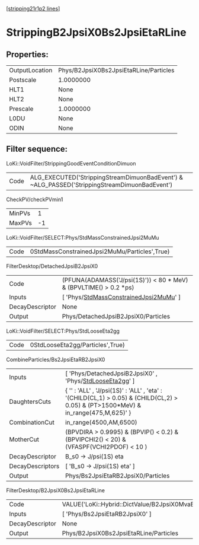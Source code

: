 [[stripping21r1p2 lines]](./stripping21r1p2-index)

# StrippingB2JpsiX0Bs2JpsiEtaRLine

## Properties:

|                |                                        |
|----------------|----------------------------------------|
| OutputLocation | Phys/B2JpsiX0Bs2JpsiEtaRLine/Particles |
| Postscale      | 1.0000000                              |
| HLT1           | None                                   |
| HLT2           | None                                   |
| Prescale       | 1.0000000                              |
| L0DU           | None                                   |
| ODIN           | None                                   |

## Filter sequence:

LoKi::VoidFilter/StrippingGoodEventConditionDimuon

|      |                                                                                              |
|------|----------------------------------------------------------------------------------------------|
| Code | ALG_EXECUTED('StrippingStreamDimuonBadEvent') & ~ALG_PASSED('StrippingStreamDimuonBadEvent') |

CheckPV/checkPVmin1

|        |     |
|--------|-----|
| MinPVs | 1   |
| MaxPVs | -1  |

LoKi::VoidFilter/SELECT:Phys/StdMassConstrainedJpsi2MuMu

|      |                                               |
|------|-----------------------------------------------|
| Code | 0StdMassConstrainedJpsi2MuMu/Particles',True) |

FilterDesktop/DetachedJpsiB2JpsiX0

|                 |                                                                                                           |
|-----------------|-----------------------------------------------------------------------------------------------------------|
| Code            | (PFUNA(ADAMASS('J/psi(1S)')) \< 80 \* MeV) & (BPVLTIME() \> 0.2 \*ps)                                     |
| Inputs          | [ 'Phys/[StdMassConstrainedJpsi2MuMu](./stripping21r1p2-commonparticles-stdmassconstrainedjpsi2mumu)' ] |
| DecayDescriptor | None                                                                                                      |
| Output          | Phys/DetachedJpsiB2JpsiX0/Particles                                                                       |

LoKi::VoidFilter/SELECT:Phys/StdLooseEta2gg

|      |                                  |
|------|----------------------------------|
| Code | 0StdLooseEta2gg/Particles',True) |

CombineParticles/Bs2JpsiEtaRB2JpsiX0

|                  |                                                                                                                                        |
|------------------|----------------------------------------------------------------------------------------------------------------------------------------|
| Inputs           | [ 'Phys/DetachedJpsiB2JpsiX0' , 'Phys/[StdLooseEta2gg](./stripping21r1p2-commonparticles-stdlooseeta2gg)' ]                          |
| DaughtersCuts    | { '' : 'ALL' , 'J/psi(1S)' : 'ALL' , 'eta' : '(CHILD(CL,1) \> 0.05) & (CHILD(CL,2) \> 0.05) & (PT\>1500\*MeV) & in_range(475,M,625)' } |
| CombinationCut   | in_range(4500,AM,6500)                                                                                                                 |
| MotherCut        | (BPVDIRA \> 0.9995) & (BPVIP() \< 0.2) & (BPVIPCHI2() \< 20) & (VFASPF(VCHI2PDOF) \< 10 )                                              |
| DecayDescriptor  | B_s0 -\> J/psi(1S) eta                                                                                                                 |
| DecayDescriptors | [ 'B_s0 -\> J/psi(1S) eta' ]                                                                                                         |
| Output           | Phys/Bs2JpsiEtaRB2JpsiX0/Particles                                                                                                     |

FilterDesktop/B2JpsiX0Bs2JpsiEtaRLine

|                 |                                                                |
|-----------------|----------------------------------------------------------------|
| Code            | VALUE('LoKi::Hybrid::DictValue/B2JpsiX0MvaBs2JpsiEtaR')\>-0.69 |
| Inputs          | [ 'Phys/Bs2JpsiEtaRB2JpsiX0' ]                               |
| DecayDescriptor | None                                                           |
| Output          | Phys/B2JpsiX0Bs2JpsiEtaRLine/Particles                         |
